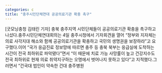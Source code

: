 ```yaml
---
categories: c
title: "충주시민단체연대 공공의료기관 확충 촉구"
---
```

[굿모닝충청 김태린 기자] 충북 충주지역 시민단체들이 공공의료기관 확충을 촉구하고 나섰다.충주시민단체연대회의는 4일 충주시청에서 기자회견을 열어 “정부와 지자체는 의료 사각지대 해소와 함께 공공의료기관을 확충하고 국민의 생명권을 보장하라”고 요구했다.이어 “국가 응급진료 정보망에 따르면 충주 등 충북 북부는 응급실에 도착하는 시간이 전국 최하위로 파악됐다”면서 “이 때문에 치료 가능 사망률이 높고 건강지수도 전국 최하위로 현재 의료 취약지구하는 오명에서 벗어나지 못하고 있다”고 지적했다.그러면서 “건국대 법인이 약속한 건대 충주병원